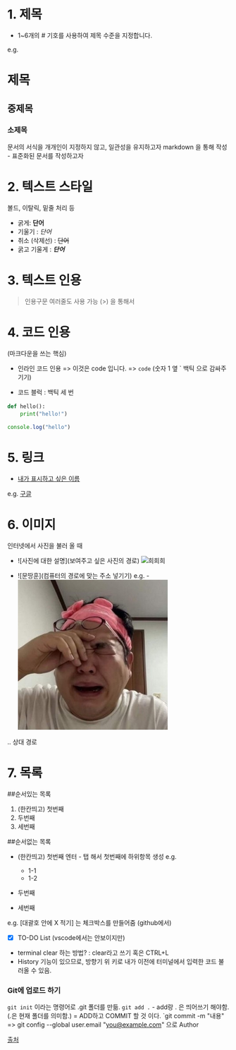 # 1. 제목

- 1~6개의 # 기호를 사용하여 제목 수준을 지정합니다. 

e.g.
# 제목
## 중제목
### 소제목

문서의 서식을 개개인이 지정하지 않고, 일관성을 유지하고자 markdown 을 통해 작성 - 표준화된 문서를 작성하고자

# 2. 텍스트 스타일
볼드, 이탈릭, 밑줄 처리 등
- 굵게: **단어**
- 기울기 : *단어*
- 취소 (삭제선) : ~~단어~~
- 굵고 기울게 : ***단어***

# 3. 텍스트 인용 

> 인용구문
> 여러줄도 사용 가능 (>) 을 통해서 

# 4. 코드 인용
(마크다운을 쓰는 핵심)

- 인라인 코드 인용 => 이것은 code 입니다. => `code` (숫자 1 옆 ` 백틱 으로 감싸주기기)

- 코드 블럭 : 백틱 세 번
```python (내가 사용하는 언어의 이름을 적으면, 색이 바뀜뀜)
def hello():
    print("hello!")
```

```javascript
console.log("hello")
```

# 5. 링크
- [내가 표시하고 싶은 이름](URL주소)

e.g. [구글](https://google.com)

# 6. 이미지

인터넷에서 사진을 불러 올 때
- ![사진에 대한 설명](보여주고 싶은 사진의 경로)
![희희희](https://search.pstatic.net/common/?src=http%3A%2F%2Fblogfiles.naver.net%2FMjAyMzEyMTFfMjc1%2FMDAxNzAyMjg1ODAwMjA1.DIR9AyPCg9Fk1aWKRWe63gmvkVI8AlKW2zJ81zDeGQEg.AKmhGVzAeNzE4irQYVk6MDI6kDGatqng_UVwq5slXs8g.JPEG.cshop_hd_flagship%2F%25BF%25C0%25B9%25F6%25BB%25E7%25C0%25CC%25C1%25EE_%25B4%25EB%25B5%25CE_%25BE%25C8%25B0%25E6_%25C3%25DF%25C3%25B5__%25B8%25F0%25BD%25BA%25C4%25E0_%25B0%25A2%25C4%25C9%25BD%25BA_%2528feat._%25BA%25FC%25B4%25F5%25B3%25CA%25BD%25BA_%25B9%25AE%25BB%25F3%25C8%25C6_%25BE%25C8%25B0%25E6%252912.jpg&type=sc960_832)


- ![문땅훈](컴퓨터의 경로에 맞는 주소 넣기기)
e.g. -![문땅훈](../assets/cat.jpg)

.. 상대 경로 

# 7. 목록

##순서있는 목록
1. (한칸띄고) 첫번째
2. 두번째
3. 세번째

##순서없는 목록
- (한칸띄고) 첫번째
엔터 - 탭 해서 첫번째에 하위항목 생성 
e.g. 
    - 1-1
    - 1-2

- 두번째
- 세번째

e.g.
[대괄호 안에 X 적기] 는 체크박스를 만들어줌 (github에서)
- [X] TO-DO List (vscode에서는 안보이지만)

- terminal clear 하는 방법? 
: clear라고 쓰기 혹은 CTRL+L
- History 기능이 있으므로, 방향기 위 키로 내가 이전에 터미널에서 입력한 코드 불러올 수 있음. 

### Git에 업로드 하기 
`git init` 이라는 명령어로 .git 폴더를 만듦. 
`git add .` - add랑 . 은 띄어쓰기 해야함. (.은 현재 폴더를 의미함.) = ADD하고 COMMIT 할 것 이다. `git commit -m "내용" 
=> git config --global user.email "you@example.com" 으로 Author

[출처](https://docs.github.com/ko/get-started/writing-on-github/getting-started-with-writing-and-formatting-on-github/basic-writing-and-formatting-syntax)